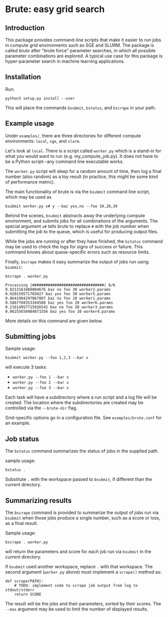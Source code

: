 # Brute: easy grid search

## Introduction

This package provides command-line scripts that make it easier to run jobs in compute grid environments such as SGE and SLURM. The package is called *brute* after "brute force" parameter searches, in which all possible parameter combinations are explored. A typical use case for this package is hyper-parameter search in machine learning applications.

## Installation

Run:

    python3 setup.py install --user

This will place the commands `bsubmit`, `bstatus`, and `bscrape` in your path.

## Example usage

Under `examples/`, there are three directories for different compute environments: `local`, `sge`, and `slurm`.

Let's look at `local`. There is a script called `worker.py` which is a stand-in for what you would want to run (e.g. my_compute_job.py). It does not have to be a Python script--any command line executable works. 

The `worker.py` script will sleep for a random amount of time, then log a final number (also random) as a toy result (in practice, this might be some kind of performance metric).

The main functionality of brute is via the `bsubmit` command line script, which may be used 
as

    bsubmit worker.py x# y --baz yes,no --foo 10,20,30

Behind the scenes, `bsubmit` abstracts away the underlying compute environment, and submits jobs for all combinations of the arguments. The special argument `x#` tells brute to replace `#` with the job number when submitting the job to the queue, which is useful for producing output files.

While the jobs are running or after they have finished, the `bstatus` command may be used to check the logs for signs of success or failure. This command knows about queue-specific errors such as resource limits.

Finally, `bscrape` makes it easy summarize the output of jobs run using `bsubmit`:

    bscrape . worker.py

    Processing |################################| 6/6
    0.9213163488004676 baz no foo 30 worker2.params
    0.920159571765027 baz yes foo 30 worker5.params
    0.8641904297067807 baz no foo 10 worker1.params
    0.5867760353344568 baz yes foo 20 worker6.params
    0.21614957715926542 baz no foo 20 worker3.params
    0.06255650484871556 baz yes foo 10 worker4.params

More details on this command are given below.

## Submitting jobs

Sample usage:

    bsubmit worker.py --foo 1,2,3 --bar x

will execute 3 tasks:

* `worker.py --foo 1 --bar x`
* `worker.py --foo 2 --bar x`
* `worker.py --foo 3 --bar x`

Each task will have a subdirectory where a run script and a log file
will be created. The location where the subdirectories are created may
be controlled via the `--brute-dir` flag.

Grid-specific options go in a configuration file. See
`examples/brute.conf` for an example.

## Job status

The `bstatus` command summarizes the status of jobs in the supplied path.

sample usage:

    bstatus .

Substitute `.` with the workspace passed to `bsubmit`, if different than the current directory.

## Summarizing results

The `bscrape` command is provided to summarize the output of jobs run via `bsubmit`
when those jobs produce a single number, such as a score or loss, as a final result.

Sample usage:

    bscrape . worker.py

will return the parameters and score for each job run via `bsubmit` in the current directory.
   
If `bsubmit` used another workspace, replace `.` with that workspace. The second argument
(`worker.py` above) must implement a `scrape()` method as:

    def scrape(PATH):
        # TODO: implement code to scrape job output from log to stdout/stderr
        return SCORE

The result will be the jobs and their parameters, sorted by their
scores. The `--max` argument may be used to limit the number of
displayed results.